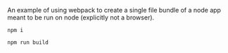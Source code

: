 An example of using webpack to create a single file bundle of a node app meant to be run on node (explicitly not a browser).


`npm i`

`npm run build`
